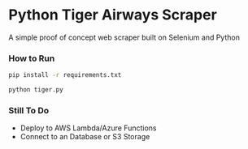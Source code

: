 # Python Tiger Airways Scraper
A simple proof of concept web scraper built on Selenium and Python
### How to Run
```sh
pip install -r requirements.txt
```
```sh
python tiger.py
```
### Still To Do
  - Deploy to AWS Lambda/Azure Functions
  - Connect to an Database or S3 Storage